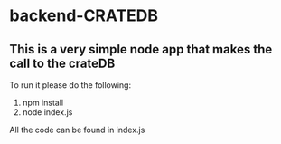 # backend-CRATEDB

## This is a very simple node app that makes the call to the crateDB
  To run it please do the following:
  1. npm install
  2. node index.js

All the code can be found in index.js
